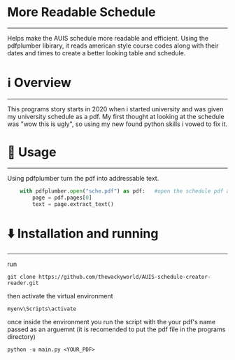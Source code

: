 # More Readable Schedule
---
Helps make the AUIS schedule more readable and efficient. 
Using the pdfplumber libirary, it reads american style course codes along with their dates and times to create a better looking table and schedule.



# ℹ️ Overview
---
This programs story starts in 2020 when i started university and was given my university schedule as a pdf. My first thought at looking at the schedule was "wow this is ugly", so using my new found python skills i vowed to fix it.

# 🚀 Usage
---
Using pdfplumber turn the pdf into addressable text.
```python
    with pdfplumber.open("sche.pdf") as pdf:   #open the schedule pdf and extract its text
        page = pdf.pages[0]
        text = page.extract_text()

```

# ⬇️ Installation and running
---
run 
```
git clone https://github.com/thewackyworld/AUIS-schedule-creator-reader.git
```
then activate the virtual environment
```
myenv\Scripts\activate
```
once inside the environment you run the script with the your pdf's name passed as an arguemnt (it is recomended to put the pdf file in the programs directory)
```
python -u main.py <YOUR_PDF>
```